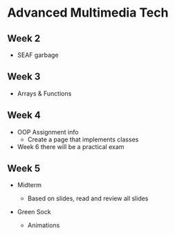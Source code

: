 # Advanced Multimedia Tech

## Week 2

- SEAF garbage

## Week 3

- Arrays & Functions

## Week 4

- OOP Assignment info
  - Create a page that implements classes
- Week 6 there will be a practical exam

## Week 5

- Midterm
  - Based on slides, read and review all slides

- Green Sock 
  - Animations

